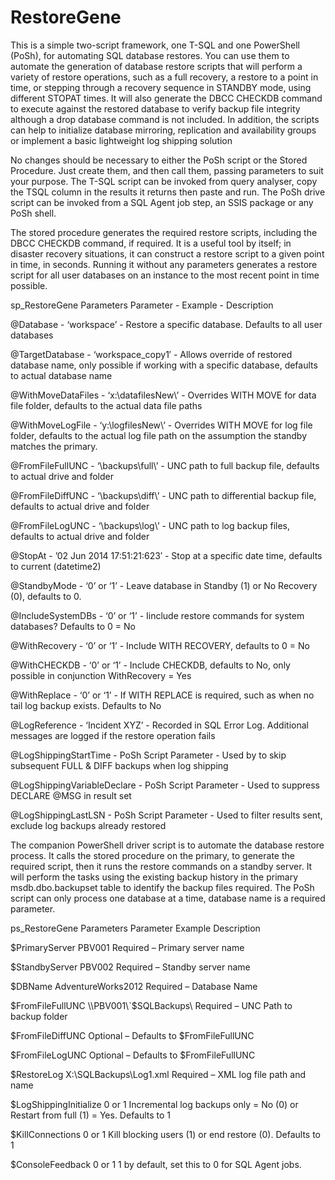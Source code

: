 RestoreGene
===========
This is a simple two-script framework, one T-SQL and one PowerShell (PoSh), for automating SQL database restores. You can use them to automate the generation of database restore scripts that will perform a variety of restore operations, such as a full recovery, a restore to a point in time, or stepping through a recovery sequence in STANDBY mode, using different STOPAT times. It will also generate the DBCC CHECKDB command to execute against the restored database to verify backup file integrity although a drop database command is not included. In addition, the scripts can help to initialize database mirroring, replication and availability groups or implement a basic lightweight log shipping solution

No changes should be necessary to either the PoSh script or the Stored Procedure. Just create them, and then call them, passing parameters to suit your purpose. The T-SQL script can be invoked from query analyser, copy the TSQL column in the results it returns then paste and run. The PoSh drive script can be invoked from a SQL Agent job step, an SSIS package or any PoSh shell.

The stored procedure generates the required restore scripts, including the DBCC CHECKDB command, if required. It is a useful tool by itself; in disaster recovery situations, it can construct a restore script to a given point in time, in seconds. Running it without any parameters generates a restore script for all user databases on an instance to the most recent point in time possible.

sp_RestoreGene Parameters
Parameter - Example - Description

@Database - ‘workspace’ - Restore a specific database. Defaults to all user databases

@TargetDatabase - ‘workspace_copy1′ - Allows override of restored database name, only possible if working with a specific 
database, defaults to actual database name

@WithMoveDataFiles - ‘x:\datafilesNew\’ - Overrides WITH MOVE for data file folder, defaults to the actual data file paths

@WithMoveLogFile - ‘y:\logfilesNew\’ - Overrides WITH MOVE for log file folder, defaults to the actual log file path on the assumption the standby matches the primary.

@FromFileFullUNC - ‘\\backups\full\’ - UNC path to full backup file, defaults to actual drive and folder

@FromFileDiffUNC - ‘\\backups\diff\’ - UNC path to differential backup file, defaults to actual drive and folder

@FromFileLogUNC - ‘\\backups\log\’ - UNC path to log backup files, defaults to actual drive and folder

@StopAt - ’02 Jun 2014 17:51:21:623′ - Stop at a specific date time, defaults to current (datetime2)

@StandbyMode - ‘0’ or ‘1’ - Leave database in Standby (1) or No Recovery (0), defaults to 0.

@IncludeSystemDBs - ‘0’ or ‘1’ - Iinclude restore commands for system databases? Defaults to 0 = No

@WithRecovery - ‘0’ or ‘1’ - Include WITH RECOVERY, defaults to 0 = No

@WithCHECKDB - ‘0’ or ‘1’ - Include CHECKDB, defaults to No, only possible in conjunction WithRecovery = Yes

@WithReplace - ‘0’ or ‘1’ - If WITH REPLACE is required, such as when no tail log backup exists. Defaults to No

@LogReference - ‘Incident XYZ’ - Recorded in SQL Error Log. Additional messages are logged if the restore operation fails

@LogShippingStartTime - PoSh Script Parameter - Used by to skip subsequent FULL & DIFF backups when log shipping

@LogShippingVariableDeclare - PoSh Script Parameter - Used to suppress DECLARE @MSG in result set

@LogShippingLastLSN - PoSh Script Parameter - Used to filter results sent, exclude log backups already restored





The companion PowerShell driver script is to automate the database restore process. It calls the stored procedure on the primary, to generate the required script, then it runs the restore commands on a standby server. It will perform the tasks using the existing backup history in the primary msdb.dbo.backupset table to identify the backup files required. The PoSh script can only process one database at a time, database name is a required parameter.

ps_RestoreGene Parameters
Parameter Example Description 

$PrimaryServer PBV001 Required – Primary server name 

$StandbyServer PBV002 Required – Standby server name 

$DBName AdventureWorks2012 Required – Database Name 

$FromFileFullUNC \\PBV001\`$SQLBackups\ Required – UNC Path to backup folder 

$FromFileDiffUNC   Optional – Defaults to $FromFileFullUNC 

$FromFileLogUNC   Optional – Defaults to $FromFileFullUNC 

$RestoreLog X:\SQLBackups\Log1.xml Required – XML log file path and name 

$LogShippingInitialize 0 or 1 Incremental log backups only = No (0) or Restart from full (1) = Yes. Defaults to 1 

$KillConnections 0 or 1 Kill blocking users (1) or end restore (0). Defaults to 1 

$ConsoleFeedback 0 or 1 1 by default, set this to 0 for SQL Agent jobs. 



